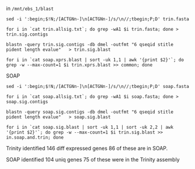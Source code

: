 in `/mnt/ebs_1/blast`


	sed -i ':begin;$!N;/[ACTGNn-]\n[ACTGNn-]/s/\n//;tbegin;P;D' trin.fasta
	
	for i in `cat trin.allsig.txt`; do grep -wA1 $i trin.fasta; done > trin.sig.contigs
	
	blastn -query trin.sig.contigs -db dmel -outfmt "6 qseqid stitle pident length evalue"   > trin.sig.blast
	
	for i in `cat soap.xprs.blast | sort -uk 1,1 | awk '{print $2}'`; do grep -w --max-count=1 $i trin.xprs.blast >> common; done
	


SOAP

	sed -i ':begin;$!N;/[ACTGNn-]\n[ACTGNn-]/s/\n//;tbegin;P;D' soap.fasta
	
	for i in `cat soap.allsig.txt`; do grep -wA1 $i soap.fasta; done > soap.sig.contigs
	
	blastn -query soap.sig.contigs -db dmel -outfmt "6 qseqid stitle pident length evalue"   > soap.sig.blast
	
	for i in `cat soap.sig.blast | sort -uk 1,1 | sort -uk 2,2 | awk '{print $2}'`; do grep -w --max-count=1 $i trin.sig.blast >> in.soap.and.trin; done
	


Trinity identified 146 diff expressed genes
86 of these are in SOAP. 

SOAP identified 104 uniq genes
75 of these were in the Trinity assembly












































